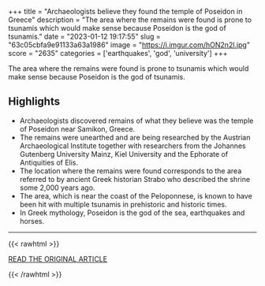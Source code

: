 +++
title = "Archaeologists believe they found the temple of Poseidon in Greece"
description = "The area where the remains were found is prone to tsunamis which would make sense because Poseidon is the god of tsunamis."
date = "2023-01-12 19:17:55"
slug = "63c05cbfa9e91133a63a1986"
image = "https://i.imgur.com/hON2n2l.jpg"
score = "2635"
categories = ['earthquakes', 'god', 'university']
+++

The area where the remains were found is prone to tsunamis which would make sense because Poseidon is the god of tsunamis.

## Highlights

- Archaeologists discovered remains of what they believe was the temple of Poseidon near Samikon, Greece.
- The remains were unearthed and are being researched by the Austrian Archaeological Institute together with researchers from the Johannes Gutenberg University Mainz, Kiel University and the Ephorate of Antiquities of Elis.
- The location where the remains were found corresponds to the area referred to by ancient Greek historian Strabo who described the shrine some 2,000 years ago.
- The area, which is near the coast of the Peloponnese, is known to have been hit with multiple tsunamis in prehistoric and historic times.
- In Greek mythology, Poseidon is the god of the sea, earthquakes and horses.

---

{{< rawhtml >}}
  <p class="article-category">
    <a target="_blank" href="https://www.jpost.com/archaeology/article-728358">READ THE ORIGINAL ARTICLE</a>
  </p>
{{< /rawhtml >}}
